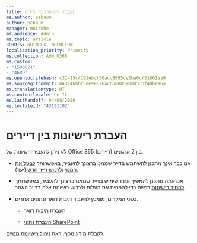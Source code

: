 ```yaml
---
title: העברת רישיונות בין דיירים
ms.author: pebaum
author: pebaum
manager: mnirkhe
ms.audience: Admin
ms.topic: article
ROBOTS: NOINDEX, NOFOLLOW
localization_priority: Priority
ms.collection: Adm_O365
ms.custom:
- "1500021"
- "4689"
ms.openlocfilehash: c31415c4191ebcf50acc8095de3ba6cf31661aa9
ms.sourcegitcommit: 843146bbf5de98126acb5808598dd533f40bea6a
ms.translationtype: HT
ms.contentlocale: he-IL
ms.lasthandoff: 04/08/2020
ms.locfileid: "43191102"
---
```

# <a name="transfer-licenses-between-tenants"></a>העברת רישיונות בין דיירים

לא ניתן להעביר רישיונות של Office 365 בין 2 ארגונים (דיירים). 

- אם כבר אינך מתכנן להשתמש בדייר שממנו ברצונך להעביר, באפשרותך [לבטל את המנוי](https://admin.microsoft.com/Adminportal/Home?source=applauncher#/subscriptions) ו[לרכוש דייר חדש](https://products.office.com/compare-all-microsoft-office-products-b?rtc=1&activetab=tab:primaryr2) (יעד).

- אם אתה מתכנן להמשיך את השימוש בדייר שממנו ברצונך להעביר, באפשרותך [להסיר רישיונות](https://docs.microsoft.com/microsoft-365/commerce/licenses/buy-licenses?view=o365-worldwide) רכשת כדי להפחית את העלות ולרכוש רשיונות אלה בדייר האחר.

- בשני המקרים, מומלץ להעביר תיבות דואר ונתונים אחרים.

    - [העברת תיבות דואר](https://docs.microsoft.com/Exchange/mailbox-migration/migrate-mailboxes-across-tenants)

    - [העברת נתוני SharePoint](https://aka.ms/modernSpoAdminCenter/CloudContentMigrations)

לקבלת מידע נוסף, ראה [ניהול רישיונות מנויים](https://docs.microsoft.com/microsoft-365/commerce/licenses/buy-licenses?view=o365-worldwide).
